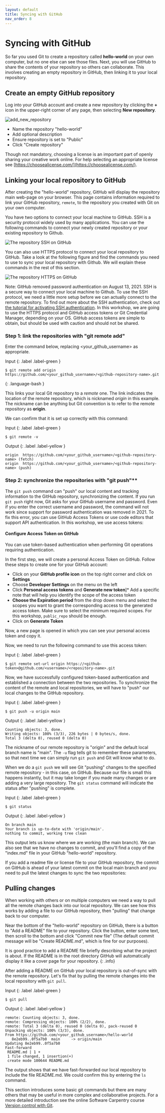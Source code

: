```yaml
---
layout: default
title: Syncing with GitHub
nav_order: 8
---
```


# Syncing with GitHub

So far you used Git to create a repository called **hello-world** on your own computer, but no one else can see those files.  Next, you will use GitHub to share the contents of your repository so others can collaborate.  This involves creating an empty repository in GitHub, then linking it to your local repository.

## Create an empty GitHub repository

Log into your GitHub account and create a new repository by clicking the **+** icon in the upper-right corner of any page, then selecting **New repository**.  

![add_new_repository](figures/add_new_repository.png)

- Name the repository "hello-world"
- Add optional description
- Ensure repository is set to "Public"
- Click "Create repository"

Though not mandatory, choosing a license is an important part of openly sharing your creative work online. For help selecting an appropriate license see [https://choosealicense.com/](https://choosealicense.com/).

## Linking your local repository to GitHub

After creating the "hello-world" repository, GitHub will display the repository main web-page on your browser.  This page contains information required to link your GitHub repository, `remote`, to the repository you created with Git on your own computer.

You have two options to connect your local machine to GitHub. SSH is a security protocol widely used by many applications. You can use the following commands to connect your newly created repository or your existing repository to Github. 

![The repository SSH on GitHub](figures/github-instructions-ssh.png)

You can also use HTTPS protocol to connect your local repository to GitHub. Take a look at the following figure and find the commands you need to use to sync your local repository with Github. We will explain these commands in the rest of this section.

![The repository HTTPS on GitHub](figures/github-instructions-https.png)

Note: GitHub removed password authentication on August 13, 2021. SSH is a secure way to connect your local machine to Github. To use the SSH protocol, we need a little more setup before we can actually connect to the remote repository. To find out more about the SSH authentication, check out [the tutorial for activating SSH authentication](content/06-extra-material.html). In this workshop, we are going to use the HTTPS protocol and GitHub access tokens or Git Credential Manager, depending on your OS. GitHub access tokens are simple to obtain, but should be used with caution and should not be shared. 

### Step 1: link the repositories with "git remote add"
Enter the command below, replacing <your_github_username> as appropriate.

Input
{: .label .label-green }
~~~
$ git remote add origin https://github.com/<your_github_username>/<github-repository-name>.git 
~~~
{: .language-bash }

This links your local Git repository to a _remote_ one. The link indicates the location of the remote repository, which is nicknamed _origin_ in this example.  The nickname can be anything but Git convention is to refer to the remote repository as **origin**.  

We can confirm that it is set up correctly with this command:

Input
{: .label .label-green }
~~~
$ git remote -v
~~~

Output
{: .label .label-yellow }
~~~
origin  https://github.com/<your_github_username>/<github-repository-name> (fetch)
origin  https://github.com/<your_github_username>/<github-repository-name> (push)
~~~

### Step 2: synchronize the repositories with "git push"**

The `git push` command can "push" our local content and tracking information to the GitHub repository, synchronizing the content. If you run `git push` right now, Git asks for your GitHub username and password. Even if you enter the correct username and password, the command will not work since support for password authentication was removed in 2021. To fix this error, you can use GitHub Access Tokens or use code editors that support API authentication. In this workshop, we use access tokens:

#### Configure Access Token on GitHub

You can use token-based authentication when performing Git operations requiring authentication.

In the first step, we will create a personal Access Token on GitHub. Follow these steps to create one for your GitHub account:

* Click on your **GitHub profile icon** on the top right corner and click on **Settings**
* Choose **Developer Settings** on the menu on the left
* Click **Personal access tokens** and **Generate new token**]* Add a specific note that will help you identify the scope of the access token
* **Choose the Expiration period** from the drop down menu and select the scopes you want to grant the corresponding access to the generated access token. Make sure to select the minimum required scopes. For this workshop, `public_repo` should be enough.
* Click on **Generate Token**

Now, a new page is opened in which you can see your personal access token and copy it.

Now, we need to run the following command to use this access token:

Input
{: .label .label-green }
~~~
$ git remote set-url origin https://<github-token>@github.com/<username>/<repository-name>.git
~~~

Now, we have successfully configured token-based authentication and established a connection between the two repositories. To synchronize the content of the remote and local repositories, we will have to "push" our local changes to the GitHub repository.

Input
{: .label .label-green }
~~~
$ git push -u origin main
~~~

Output
{: .label .label-yellow }
~~~
Counting objects: 3, done.
Writing objects: 100% (3/3), 226 bytes | 0 bytes/s, done.
Total 3 (delta 0), reused 0 (delta 0)
~~~

The nickname of our remote repository is "origin" and the default local branch name is "main".
The `-u` flag tells git to remember these parameters, so that next time we can simply run `git push`
and Git will know what to do.

When we do a `git push` we will see Git "pushing" changes to the specified remote repository - in this case, on GitHub. Because our file is small this happens instantly, but it may take longer if you made many changes or are adding a very large repository.  The `git status` command will indicate the status after "pushing" is complete.  


Input
{: .label .label-green }
~~~
$ git status
~~~

Output
{: .label .label-yellow }
~~~
On branch main
Your branch is up-to-date with 'origin/main'.
nothing to commit, working tree clean
~~~

This output lets us know where we are working (the main branch). We can also see that we have no changes to commit, and you'll find a copy of the "index.md" file in your GitHub "hello-world" repository.

If you add a readme file or license file to your GitHub repository, the commit on GitHub is ahead of your latest commit on the local main branch and you need to pull the latest changes to sync the two repositories:


## Pulling changes

When working with others or on multiple computers we need a way to pull all the remote changes back into our local repository. We can see how this works by adding a file to our GitHub repository, then "pulling" that change back to our computer.

Near the bottom of the "hello-world" repository on GitHub, there is a button to "Add a README" file to your repository. Click the button, enter some text, then scroll to the bottom and click "Commit new file" (The default commit message will be "Create README.md", which is fine for our purposes).

It is good practice to add a README file briefly describing what the project is about. If the README is in the root directory GitHub will automatically display it like a cover page for your repository.
{: .info}

After adding a README on GitHub your local repository is out-of-sync with the remote repository.  Let's fix that by pulling the remote changes into the local repository with `git pull`.

Input
{: .label .label-green }
~~~
$ git pull
~~~

Output
{: .label .label-yellow }
~~~
remote: Counting objects: 3, done.
remote: Compressing objects: 100% (2/2), done.
remote: Total 3 (delta 0), reused 0 (delta 0), pack-reused 0
Unpacking objects: 100% (3/3), done.
From https://github.com/<your_github_username>/hello-world
   8e2eb99..0f5a7b0  main     -> origin/main
Updating 8e2eb99..0f5a7b0
Fast-forward
 README.md | 1 +
 1 file changed, 1 insertion(+)
 create mode 100644 README.md
~~~

The output shows that we have fast-forwarded our local repository to include the file README.md. We could confirm this by entering the `ls` command.

This section introduces some basic git commands but there are many others that may be useful in more complex and collaborative projects. For a more detailed introduction see the online Software Carpentry course [Version control with Git](https://swcarpentry.github.io/git-novice/).